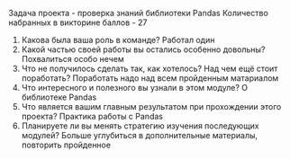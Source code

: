 Задача проекта - проверка знаний библиотеки Pandas
Количество набранных в викторине баллов - 27
1. Какова была ваша роль в команде? Работал один
2. Какой частью своей работы вы остались особенно довольны? Похвалиться особо нечем
3. Что не получилось сделать так, как хотелось? Над чем ещё стоит поработать? Поработать надо над всем пройденным матариалом
4. Что интересного и полезного вы узнали в этом модуле? О библиотеке Pandas
5. Что является вашим главным результатом при прохождении этого проекта? Практика работы с Pandas 
6. Планируете ли вы менять стратегию изучения последующих модулей? Больше углубиться в дополнительные материалы, повторить пройденное
